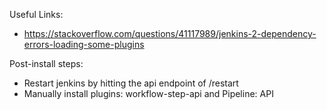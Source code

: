 Useful Links:
- https://stackoverflow.com/questions/41117989/jenkins-2-dependency-errors-loading-some-plugins

Post-install steps:
- Restart jenkins by hitting the api endpoint of /restart
- Manually install plugins: workflow-step-api and Pipeline: API
